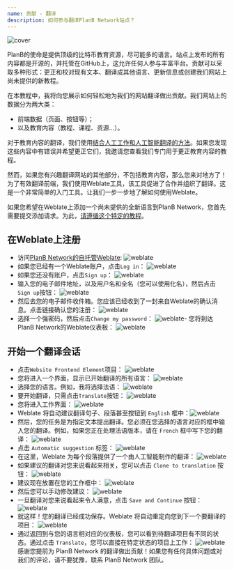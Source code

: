 ```yaml
---
name: 贡献 - 翻译
description: 如何参与翻译PlanB Network站点？
---
```

![cover](assets/cover.webp)

PlanB的使命是提供顶级的比特币教育资源，尽可能多的语言。站点上发布的所有内容都是开源的，并托管在GitHub上，这允许任何人参与丰富平台。贡献可以采取多种形式：更正和校对现有文本、翻译成其他语言、更新信息或创建我们网站上尚未提供的新教程。

在本教程中，我将向您展示如何轻松地为我们的网站翻译做出贡献。我们网站上的数据分为两大类：
- 前端数据（页面、按钮等）；
- 以及教育内容（教程、课程、资源...）。

对于教育内容的翻译，我们使用[结合人工工作和人工智能翻译的方法](https://github.com/Asi0Flammeus/LLM-Translator)。如果您发现这些内容中有错误并希望更正它们，我邀请您查看我们专门用于更正教育内容的教程。

然而，如果您有兴趣翻译网站的其他部分，不包括教育内容，那么您来对地方了！为了有效翻译前端，我们使用Weblate工具，该工具促进了合作并组织了翻译。这是一个非常简单的入门工具。让我们一步一步地了解如何使用Weblate。

如果您希望在Weblate上添加一个尚未提供的全新语言到PlanB Network，您首先需要提交添加请求。为此，[请遵循这个特定的教程](https://planb.network/tutorials/others/contribution/add-new-language-weblate-eef2f5c0-1aba-48a3-b8f0-a57feb761d86)。

## 在Weblate上注册

- 访问[PlanB Network的自托管Weblate](https://weblate.planb.network/):
![weblate](assets/01.webp)
- 如果您已经有一个Weblate账户，点击`Log in`：
![weblate](assets/02.webp)
- 如果您还没有账户，点击`Sign up`：
![weblate](assets/03.webp)
- 输入您的电子邮件地址，以及用户名和全名（您可以使用化名），然后点击`Sign up`按钮：
![weblate](assets/04.webp)
- 然后去您的电子邮件收件箱。您应该已经收到了一封来自Weblate的确认消息。点击链接确认您的注册：
![weblate](assets/05.webp)
- 选择一个强密码，然后点击`Change my password`：
![weblate](assets/06.webp)- 您将到达PlanB Network的Weblate仪表板：
![weblate](assets/07.webp)

## 开始一个翻译会话

- 点击`Website Frontend Element`项目：
![weblate](assets/08.webp)
- 您将进入一个界面，显示已开始翻译的所有语言：
![weblate](assets/09.webp)
- 选择您的语言。例如，我将选择法语：
![weblate](assets/10.webp)
- 要开始翻译，只需点击`Translate`按钮：
![weblate](assets/11.webp)
- 您将进入工作界面：
![weblate](assets/12.webp)
- Weblate 将自动建议翻译句子、段落甚至按钮到 `English` 框中：![weblate](assets/13.webp)
- 然后，您的任务是为指定文本提出翻译。您必须在您选择的语言对应的框中输入您的翻译。例如，如果您正在处理法语版本，请在 `French` 框中写下您的翻译：
![weblate](assets/14.webp)
- 点击 `Automatic suggestion` 标签：
![weblate](assets/15.webp)
- 在这里，Weblate 为每个段落提供了一个由人工智能制作的翻译：
![weblate](assets/16.webp)
- 如果建议的翻译对您来说看起来相关，您可以点击 `Clone to translation` 按钮：
![weblate](assets/17.webp)
- 建议现在放置在您的工作框中：
![weblate](assets/18.webp)
- 然后您可以手动修改建议：
![weblate](assets/19.webp)
- 一旦翻译对您来说看起来令人满意，点击 `Save and Continue` 按钮：
![weblate](assets/20.webp)
- 就这样！您的翻译已经成功保存。Weblate 将自动重定向您到下一个要翻译的项目：
![weblate](assets/21.webp)
- 通过返回到与您的语言相对应的仪表板，您可以看到待翻译项目有不同的状态。通过点击 `Translate`，您可以直接在特定状态的项目上工作：
![weblate](assets/22.webp)
感谢您提前为 PlanB Network 的翻译做出贡献！如果您有任何具体问题或对我们的评论，请不要犹豫，联系 PlanB Network 团队。